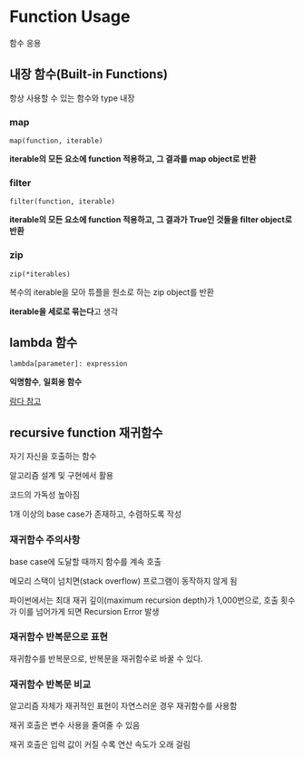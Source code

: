 # Function Usage

함수 응용

## 내장 함수(Built-in Functions)

항상 사용할 수 있는 함수와 type 내장

### map

`map(function, iterable)`

**iterable의 모든 요소에 function 적용하고, 
그 결과를 map object로 반환**

### filter

`filter(function, iterable)`

**iterable의 모든 요소에 function 적용하고,
그 결과가 True인 것들을 filter object로 반환**
### zip

`zip(*iterables)`

복수의 iterable을 모아 튜플을 원소로 하는 zip object를 반환

**iterable을 세로로 묶는다**고 생각

## lambda 함수

`lambda[parameter]: expression`

**익명함수**, **일회용 함수**

[람다 참고](../lambda.md)

## recursive function 재귀함수

자기 자신을 호출하는 함수

알고리즘 설계 및 구현에서 활용

코드의 가독성 높아짐

1개 이상의 base case가 존재하고, 수렴하도록 작성

### 재귀함수 주의사항

base case에 도달할 때까지 함수를 계속 호출

메모리 스택이 넘치면(stack overflow) 프로그램이 동작하지 않게 됨

파이썬에서는 최대 재귀 깊이(maximum recursion depth)가 1,000번으로, 호출 횟수가 이를 넘어가게 되면 Recursion Error 발생

### 재귀함수 반복문으로 표현

재귀함수를 반복문으로, 반복문을 재귀함수로 바꿀 수 있다.

### 재귀함수 반복문 비교

알고리즘 자체가 재귀적인 표현이 자연스러운 경우 재귀함수를 사용함

재귀 호출은 변수 사용을 줄여줄 수 있음

재귀 호출은 입력 값이 커질 수록 연산 속도가 오래 걸림